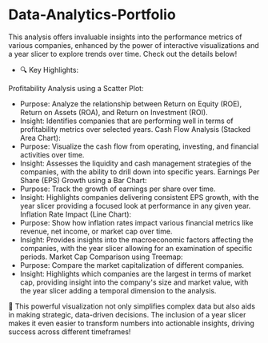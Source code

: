 # Data-Analytics-Portfolio

This analysis offers invaluable insights into the performance metrics of various companies, enhanced by the power of interactive visualizations and a year slicer to explore trends over time. Check out the details below!
- 🔍 Key Highlights:
  
Profitability Analysis using a Scatter Plot:
- Purpose: Analyze the relationship between Return on Equity (ROE), Return on Assets (ROA), and Return on Investment (ROI).
- Insight: Identifies companies that are performing well in terms of profitability metrics over selected years.
Cash Flow Analysis (Stacked Area Chart):
- Purpose: Visualize the cash flow from operating, investing, and financial activities over time.
- Insight: Assesses the liquidity and cash management strategies of the companies, with the ability to drill down into specific years.
Earnings Per Share (EPS) Growth using a Bar Chart:
- Purpose: Track the growth of earnings per share over time.
- Insight: Highlights companies delivering consistent EPS growth, with the year slicer providing a focused look at performance in any given year.
Inflation Rate Impact (Line Chart):
- Purpose: Show how inflation rates impact various financial metrics like revenue, net income, or market cap over time.
- Insight: Provides insights into the macroeconomic factors affecting the companies, with the year slicer allowing for an examination of specific periods.
Market Cap Comparison using Treemap:
- Purpose: Compare the market capitalization of different companies.
- Insight: Highlights which companies are the largest in terms of market cap, providing insight into the company's size and market value, with the year slicer adding a temporal dimension 
  to the analysis.

🌟 This powerful visualization not only simplifies complex data but also aids in making strategic, data-driven decisions. The inclusion of a year slicer makes it even easier to transform numbers into actionable insights, driving success across different timeframes!





